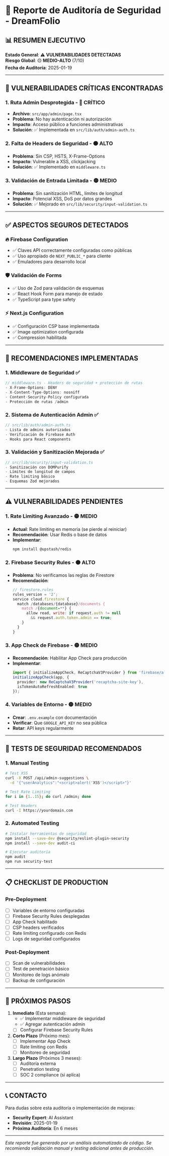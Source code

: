 # 🔐 Reporte de Auditoría de Seguridad - DreamFolio

## 📊 **RESUMEN EJECUTIVO**

**Estado General**: ⚠️ **VULNERABILIDADES DETECTADAS**  
**Riesgo Global**: 🟡 **MEDIO-ALTO** (7/10)  
**Fecha de Auditoría**: 2025-01-19

---

## 🚨 **VULNERABILIDADES CRÍTICAS ENCONTRADAS**

### 1. **Ruta Admin Desprotegida** - 🔴 **CRÍTICO**
- **Archivo**: `src/app/admin/page.tsx`
- **Problema**: No hay autenticación ni autorización
- **Impacto**: Acceso público a funciones administrativas
- **Solución**: ✅ Implementada en `src/lib/auth/admin-auth.ts`

### 2. **Falta de Headers de Seguridad** - 🟠 **ALTO**
- **Problema**: Sin CSP, HSTS, X-Frame-Options
- **Impacto**: Vulnerable a XSS, clickjacking
- **Solución**: ✅ Implementado en `middleware.ts`

### 3. **Validación de Entrada Limitada** - 🟡 **MEDIO**
- **Problema**: Sin sanitización HTML, límites de longitud
- **Impacto**: Potencial XSS, DoS por datos grandes
- **Solución**: ✅ Mejorado en `src/lib/security/input-validation.ts`

---

## ✅ **ASPECTOS SEGUROS DETECTADOS**

### 🔥 **Firebase Configuration**
- ✅ Claves API correctamente configuradas como públicas
- ✅ Uso apropiado de `NEXT_PUBLIC_*` para cliente
- ✅ Emuladores para desarrollo local

### 🛡️ **Validación de Forms**
- ✅ Uso de Zod para validación de esquemas
- ✅ React Hook Form para manejo de estado
- ✅ TypeScript para type safety

### ⚡ **Next.js Configuration**
- ✅ Configuración CSP base implementada
- ✅ Image optimization configurada
- ✅ Compression habilitada

---

## 🔧 **RECOMENDACIONES IMPLEMENTADAS**

### 1. **Middleware de Seguridad** ✅
```typescript
// middleware.ts - Headers de seguridad + protección de rutas
- X-Frame-Options: DENY
- X-Content-Type-Options: nosniff  
- Content-Security-Policy configurada
- Protección de rutas /admin
```

### 2. **Sistema de Autenticación Admin** ✅
```typescript
// src/lib/auth/admin-auth.ts
- Lista de admins autorizados
- Verificación de Firebase Auth
- Hooks para React components
```

### 3. **Validación y Sanitización Mejorada** ✅
```typescript
// src/lib/security/input-validation.ts
- Sanitización con DOMPurify
- Límites de longitud de campos
- Rate limiting básico
- Esquemas Zod mejorados
```

---

## ⚠️ **VULNERABILIDADES PENDIENTES**

### 1. **Rate Limiting Avanzado** - 🟡 **MEDIO**
- **Actual**: Rate limiting en memoria (se pierde al reiniciar)
- **Recomendación**: Usar Redis o base de datos
- **Implementar**: 
  ```bash
  npm install @upstash/redis
  ```

### 2. **Firebase Security Rules** - 🟠 **ALTO**
- **Problema**: No verificamos las reglas de Firestore
- **Recomendación**: 
  ```javascript
  // firestore.rules
  rules_version = '2';
  service cloud.firestore {
    match /databases/{database}/documents {
      match /{document=**} {
        allow read, write: if request.auth != null 
          && request.auth.token.admin == true;
      }
    }
  }
  ```

### 3. **App Check de Firebase** - 🟡 **MEDIO**
- **Recomendación**: Habilitar App Check para producción
- **Implementar**: 
  ```typescript
  import { initializeAppCheck, ReCaptchaV3Provider } from 'firebase/app-check';
  initializeAppCheck(app, {
    provider: new ReCaptchaV3Provider('recaptcha-site-key'),
    isTokenAutoRefreshEnabled: true
  });
  ```

### 4. **Variables de Entorno** - 🟡 **MEDIO**
- **Crear**: `.env.example` con documentación
- **Verificar**: Que `GOOGLE_API_KEY` no sea pública
- **Rotar**: API keys regularmente

---

## 🔬 **TESTS DE SEGURIDAD RECOMENDADOS**

### 1. **Manual Testing**
```bash
# Test XSS
curl -X POST /api/admin-suggestions \
  -d '{"userAnalytics":"<script>alert('XSS')</script>"}'

# Test Rate Limiting  
for i in {1..15}; do curl /admin; done

# Test Headers
curl -I https://yourdomain.com
```

### 2. **Automated Testing**
```bash
# Instalar herramientas de seguridad
npm install --save-dev @security/eslint-plugin-security
npm install --save-dev audit-ci

# Ejecutar auditoría
npm audit
npm run security-test
```

---

## 📋 **CHECKLIST DE PRODUCTION**

### Pre-Deployment
- [ ] Variables de entorno configuradas
- [ ] Firebase Security Rules desplegadas  
- [ ] App Check habilitado
- [ ] CSP headers verificados
- [ ] Rate limiting configurado con Redis
- [ ] Logs de seguridad configurados

### Post-Deployment  
- [ ] Scan de vulnerabilidades
- [ ] Test de penetración básico
- [ ] Monitoreo de logs anómalo
- [ ] Backup de configuración

---

## 🚀 **PRÓXIMOS PASOS**

1. **Inmediato** (Esta semana):
   - ✅ Implementar middleware de seguridad
   - ✅ Agregar autenticación admin
   - [ ] Configurar Firebase Security Rules

2. **Corto Plazo** (Próximo mes):
   - [ ] Implementar App Check
   - [ ] Rate limiting con Redis
   - [ ] Monitoreo de seguridad

3. **Largo Plazo** (Próximos 3 meses):
   - [ ] Auditoría externa
   - [ ] Penetration testing
   - [ ] SOC 2 compliance (si aplica)

---

## 📞 **CONTACTO**

Para dudas sobre esta auditoría o implementación de mejoras:
- **Security Expert**: AI Assistant
- **Revisión**: 2025-01-19
- **Próxima Auditoría**: En 6 meses

---

*Este reporte fue generado por un análisis automatizado de código. Se recomienda validación manual y testing adicional antes de producción.* 